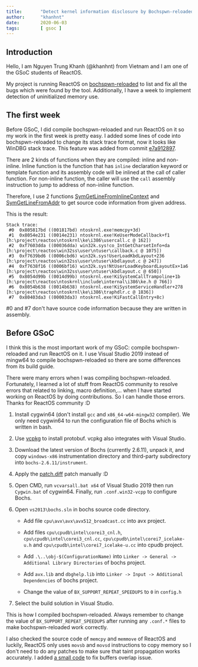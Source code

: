 ```yaml
---
title:       "Detect kernel information disclosure by Bochspwn-reloaded - GSoC 2020 - First week"
author:      "khanhnt"
date:        2020-06-03
tags:        [ gsoc ]
---
```


## Introduction

Hello, I am Nguyen Trung Khanh (@khanhnt) from Vietnam and I am one of the GSoC students of ReactOS.

My project is running ReactOS on [bochspwn-reloaded](https://github.com/googleprojectzero/bochspwn-reloaded) to list and fix all the bugs which were found by the tool. Additionally, I have a week to implement detection of uninitialized memory use.

## The first week

Before GSoC, I did compile bochspwn-reloaded and run ReactOS on it so my work in the first week is pretty easy. I added some lines of code into bochspwn-reloaded to change its stack trace format, now it looks like WinDBG stack trace. This feature was added from commit [e7a912897](https://github.com/reactos/bochspwn-reloaded/commit/e7a912897aeffaa70e0bf1fd2bf590a4f65594dc).

There are 2 kinds of functions when they are compiled: inline and non-inline. Inline function is the function that has `inline` declaration keyword or template function and its assembly code will be inlined at the call of caller function. For non-inline function, the caller will use the `call` assembly instruction to jump to address of non-inline function.

Therefore, I use 2 functions [SymGetLineFromInlineContext](https://docs.microsoft.com/en-us/windows/win32/api/dbghelp/nf-dbghelp-symgetlinefrominlinecontext) and [SymGetLineFromAddr](https://docs.microsoft.com/en-us/windows/win32/api/dbghelp/nf-dbghelp-symgetlinefromaddr) to get source code information from given address.

This is the result:

```
Stack trace:
 #0  0x805817bd ((001817bd) ntoskrnl.exe!memcpy+3d)
 #1  0x8054e231 ((0014e231) ntoskrnl.exe!KeUserModeCallback+f1 [h:\project\reactos\ntoskrnl\ke\i386\usercall.c @ 162])
 #2  0xf7603dda ((00036dda) win32k.sys!co_IntGetCharsetInfo+da [h:\project\reactos\win32ss\user\ntuser\callback.c @ 1075])
 #3  0xf7639bd6 ((0006cbd6) win32k.sys!UserLoadKbdLayout+236 [h:\project\reactos\win32ss\user\ntuser\kbdlayout.c @ 247])
 #4  0xf7638f16 ((0006bf16) win32k.sys!NtUserLoadKeyboardLayoutEx+1a6 [h:\project\reactos\win32ss\user\ntuser\kbdlayout.c @ 650])
 #5  0x8054d99b ((0014d99b) ntoskrnl.exe!KiSystemCallTrampoline+1b [h:\project\reactos\ntoskrnl\include\internal\i386\ke.h @ 766])
 #6  0x8054b638 ((0014b638) ntoskrnl.exe!KiSystemServiceHandler+278 [h:\project\reactos\ntoskrnl\ke\i386\traphdlr.c @ 1836])
 #7  0x80403da3 ((00003da3) ntoskrnl.exe!KiFastCallEntry+8c)
 ```

 #0 and #7 don't have source code information because they are written in assembly.

## Before GSoC

I think this is the most important work of my GSoC: compile bochspwn-reloaded and run ReactOS on it. I use Visual Studio 2019 instead of mingw64 to compile bochspwn-reloaded so there are some differences from its build guide.

There were many errors when I was compiling bochspwn-reloaded. Fortunately, I learned a lot of stuff from ReactOS community to resolve errors that related to linking, macro definition,... when I have started working on ReactOS by doing contributions. So I can handle those errors. Thanks for ReactOS community :D

1. Install cygwin64 (don't install `gcc` and `x86_64-w64-mingw32` compiler). We only need cygwin64 to run the configuration file of Bochs which is written in bash.

2. Use [vcpkg](https://github.com/microsoft/vcpkg) to install protobuf. vcpkg also integrates with Visual Studio.

3. Download the latest version of Bochs (currently 2.6.11), unpack it, and copy `windows-x86` instrumentation directory and third-party subdirectory into `bochs-2.6.11/instrument`.

4. Apply the [patch.diff](https://gist.github.com/khanhnt2/823d0884066e1f4edcbaa37f1a4440bf) patch manually :D

5. Open CMD, run `vcvarsall.bat x64` of Visual Studio 2019 then run `Cygwin.bat` of cygwin64. Finally, run `.conf.win32-vcpp` to configure Bochs.

6. Open `vs2013\bochs.sln` in bochs source code directory.

    - Add file `cpu\avx\avx\avx512_broadcast.cc` into avx project.

    - Add files `cpu\cpudb\intel\corei3_cnl.h`, `cpu\cpudb\intel\corei3_cnl.cc`, `cpu\cpudb\intel\corei7_icelake-u.h` and `cpu\cpudb\intel\corei7_icelake-u.cc` into cpudb project.

    - Add `.\..\obj-$(ConfigurationName)` into `Linker -> General -> Additional Library Directories` of bochs project.

    - Add `avx.lib` and `dbghelp.lib` into `Linker -> Input -> Additional Dependencies` of bochs project.

    - Change the value of `BX_SUPPORT_REPEAT_SPEEDUPS` to `0` in `config.h`
7. Select the build solution in Visual Studio.

This is how I compiled bochspwn-reloaded. Always remember to change the value of `BX_SUPPORT_REPEAT_SPEEDUPS` after running any `.conf.*` files to make bochspwn-reloaded work correctly.

I also checked the source code of `memcpy` and `memmove` of ReactOS and luckily, ReactOS only uses `movsb` and `movsd` instructions to copy memory so I don't need to do any patches to make sure that taint propagation works accurately. I added [a small code](https://github.com/reactos/bochspwn-reloaded/blob/master/instrumentation/windows-x86/instrument.cc#L416) to fix buffers overlap issue.
